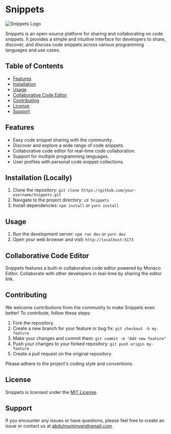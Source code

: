 # Snippets

![Snippets Logo](./path/to/logo.png)

Snippets is an open-source platform for sharing and collaborating on code snippets. It provides a simple and intuitive interface for developers to share, discover, and discuss code snippets across various programming languages and use cases.

## Table of Contents

- [Features](#features)
- [Installation](#Installation-'Locally')
- [Usage](#usage)
- [Collaborative Code Editor](#collaborative-code-editor)
- [Contributing](#contributing)
- [License](#license)
- [Support](#support)

## Features

- Easy code snippet sharing with the community.
- Discover and explore a wide range of code snippets.
- Collaborative code editor for real-time code collaboration.
- Support for multiple programming languages.
- User profiles with personal code snippet collections.

## Installation (Locally)

1. Clone the repository: `git clone https://github.com/your-username/Snippets.git`
2. Navigate to the project directory: `cd Snippets`
3. Install dependencies: `npm install` or `yarn install`

## Usage

1. Run the development server: `npm run dev` or `yarn dev`
2. Open your web browser and visit: `http://localhost:5173`

## Collaborative Code Editor

Snippets features a built-in collaborative code editor powered by Monaco Editor. Collaborate with other developers in real-time by sharing the editor link.

## Contributing

We welcome contributions from the community to make Snippets even better! To contribute, follow these steps:

1. Fork the repository.
2. Create a new branch for your feature or bug fix: `git checkout -b my-feature`
3. Make your changes and commit them: `git commit -m "Add new feature"`
4. Push your changes to your forked repository: `git push origin my-feature`
5. Create a pull request on the original repository.

Please adhere to the project's coding style and conventions.

## License

Snippets is licensed under the [MIT License](./LICENSE).

## Support

If you encounter any issues or have questions, please feel free to create an issue or contact us at [abdulmuminyqn@gmail.com](mailto:abdulmuminyqn@gmail.com).

